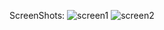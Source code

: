 ScreenShots:
![screen1](https://github.com/manojs27/WrkSpot/assets/16115598/a78448c1-5105-4392-bd4b-01eaef914f00)
![screen2](https://github.com/manojs27/WrkSpot/assets/16115598/3fc96bb3-d9fd-4b1d-871e-d843b7f4d496)
